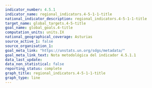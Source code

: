 ```yaml
---
indicator_number: 4.5.1
indicator_name: regional_indicators.4-5-1-1-title
national_indicator_description: regional_indicators.4-5-1-1-title
target_name: global_targets.4-5-title
goal_name: global_goals.4-title
computation_units: units.IX
national_geographical_coverage: Asturias
source_active_1: false
source_organisation_1:  
goal_meta_link: "https://unstats.un.org/sdgs/metadata/"
goal_meta_link_text: Nota metodológica del indicador 4.5.1.1
data_last_update:  
data_non_statistical: false
reporting_status: complete
graph_title: regional_indicators.4-5-1-1-title
graph_type: line
---
```


